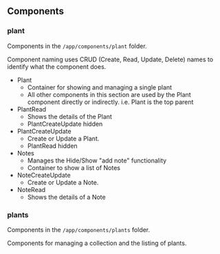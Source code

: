 ## Components

### plant

Components in the `/app/components/plant` folder.

Component naming uses CRUD (Create, Read, Update, Delete) names to identify what the component does.

* Plant
  * Container for showing and managing a single plant
  * All other components in this section are used by the Plant component directly or indirectly. i.e. Plant is the top parent
* PlantRead
  * Shows the details of the Plant
  * PlantCreateUpdate hidden
* PlantCreateUpdate
  * Create or Update a Plant.
  * PlantRead hidden
* Notes
  * Manages the Hide/Show "add note" functionality
  * Container to show a list of Notes
* NoteCreateUpdate
  * Create or Update a Note.
* NoteRead
  * Shows the details of a Note

### plants

Components in the `/app/components/plants` folder.

Components for managing a collection and the listing of plants.
